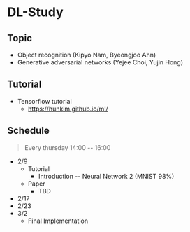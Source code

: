 # DL-Study
## Topic
- Object recognition (Kipyo Nam, Byeongjoo Ahn)
- Generative adversarial networks (Yejee Choi, Yujin Hong)

## Tutorial
- Tensorflow tutorial
    + <https://hunkim.github.io/ml/>

## Schedule
> Every thursday 14:00 -- 16:00

- 2/9
    + Tutorial
        * Introduction -- Neural Network 2 (MNIST 98%)
    + Paper
        * TBD
- 2/17
- 2/23
- 3/2
    + Final Implementation



